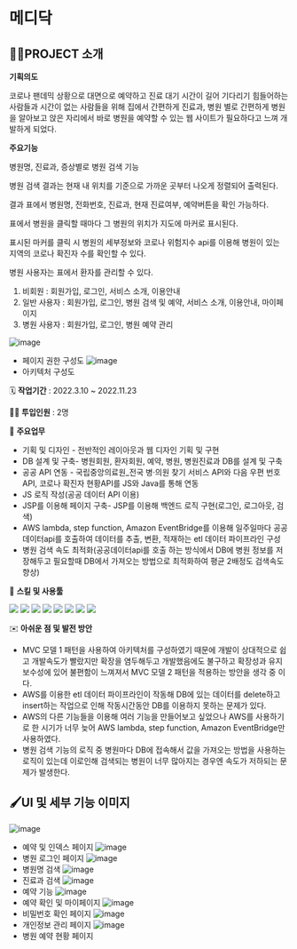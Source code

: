 # 메디닥

## 👩‍🏫PROJECT 소개

**기획의도**

코로나 팬데믹 상황으로 대면으로 예약하고 진료 대기 시간이 길어 기다리기 힘들어하는 사람들과 시간이 없는 사람들을 위해 집에서 간편하게 진료과, 병원 별로 간편하게 병원을 알아보고 앉은 자리에서 바로 병원을 예약할 수 있는 웹 사이트가 필요하다고 느껴 개발하게 되었다.

**주요기능**

병원명, 진료과, 증상별로 병원 검색 기능

병원 검색 결과는 현재 내 위치를 기준으로 가까운 곳부터 나오게 정렬되어 출력된다.

결과 표에서 병원명, 전화번호, 진료과, 현재 진료여부, 예약버튼을 확인 가능하다.

표에서 병원을 클릭할 때마다 그 병원의 위치가 지도에 마커로 표시된다.

표시된 마커를 클릭 시 병원의 세부정보와 코로나 위험지수 api를 이용해 병원이 있는 지역의 코로나 확진자 수를 확인할 수 있다.

병원 사용자는 표에서 환자를 관리할 수 있다.

1. 비회원 :   회원가입, 로그인,  서비스 소개, 이용안내
2. 일반 사용자 :  회원가입, 로그인, 병원 검색 및 예약,  서비스 소개, 이용안내, 마이페이지
3. 병원 사용자 :  회원가입, 로그인, 병원 예약 관리

![image](https://user-images.githubusercontent.com/111633448/207910373-276d9c59-ab0b-4ab4-8033-da48647b87e8.png)
* 페이지 권한 구성도
![image](https://user-images.githubusercontent.com/111633448/207907969-aa2b631d-40b0-4a23-a721-74ed20f206af.png)
* 아키텍처 구성도

🗓️ **작업기간** : 2022.3.10 ~ 2022.11.23

👨‍💻 **투입인원** : 2명

📒 **주요업무** 

- 기획 및 디자인 - 전반적인 레이아웃과 웹 디자인 기획 및 구현
- DB 설계 및 구축- 병원회원, 환자회원, 예약, 병원, 병원진료과 DB를 설계 및 구축
- 공공 API 연동 - 국립중앙의료원_전국 병·의원 찾기 서비스 API와 다음 우편 번호 API, 코로나 확진자 현황API를 JS와 Java를 통해 연동
- JS 로직 작성(공공 데이터 API 이용)
- JSP를 이용해 페이지 구축- JSP를 이용해 백엔드 로직 구현(로그인, 로그아웃, 검색)
- AWS lambda, step function, Amazon EventBridge를 이용해 일주일마다 공공데이터api를 호출하여 데이터를 추출, 변환, 적재하는 etl 데이터 파이프라인 구성
- 병원 검색 속도 최적화(공공데이터api를 호출 하는 방식에서 DB에 병원 정보를 저장해두고 필요할때 DB에서 가져오는 방법으로 최적화하여 평균 2배정도 검색속도 향상)

🌱 **스킬 및 사용툴**

<img src="https://img.shields.io/badge/-html-E34F26?style=flat&logo=HTML5&logoColor=white"/> <img src="https://img.shields.io/badge/-css-1572B6?style=flat&logo=CSS3&logoColor=white"/> <img src="https://img.shields.io/badge/-JavaScript-F7DF1E?style=flat&logo=JavaScript&logoColor=white"/>
<img src="https://img.shields.io/badge/-jQuery-0769AD?style=flat&logo=jQuery&logoColor=white"/>
<img src="https://img.shields.io/badge/-Eclipse-2C2255?style=flat&logo=Eclipse IDE&logoColor=white"/>
<img src="https://img.shields.io/badge/-JSP-blue?style=flat&logoColor=white"/>
<img src="https://img.shields.io/badge/-aws-232F3E?style=flat&logo=Amazon AWS&logoColor=white"/>
<img src="https://img.shields.io/badge/-MySQL-4479A1?style=flat&logo=MySQL&logoColor=white"/>

✉️ **아쉬운 점 및 발전 방안**
* MVC 모델 1 패턴을 사용하여 아키텍처를 구성하였기 때문에 개발이 상대적으로 쉽고 개발속도가 빨랐지만 확장을 염두해두고 개발했음에도 불구하고 확장성과 유지보수성에 있어 불편함이 느껴져서 MVC 모델 2 패턴을 적용하는 방안을 생각 중 이다.
* AWS를 이용한 etl 데이터 파이프라인이 작동해 DB에 있는 데이터를 delete하고 insert하는 작업으로 인해 작동시간동안 DB를 이용하지 못하는 문제가 있다.
* AWS의 다른 기능들을 이용해 여러 기능을 만들어보고 싶었으나 AWS를 사용하기로 한 시기가 너무 늦어 AWS lambda, step function, Amazon EventBridge만 사용하였다.
* 병원 검색 기능의 로직 중 병원마다 DB에 접속해서 값을 가져오는 방법을 사용하는 로직이 있는데 이로인해 검색되는 병원이 너무 많아지는 경우엔 속도가 저하되는 문제가 발생한다.

## 🖌️UI 및 세부 기능 이미지 
![image](https://user-images.githubusercontent.com/111633448/207901347-943c41bf-71f1-4436-89d5-0c5714e2eb65.png)
* 예약 및 인덱스 페이지
![image](https://user-images.githubusercontent.com/111633448/207902451-0a8ec1b6-ee75-4018-a52e-24b67b98aff0.png)
* 병원 로그인 페이지
![image](https://user-images.githubusercontent.com/111633448/207909744-07465716-cb5d-4c13-9bcd-a58569cd993d.png)
* 병원명 검색
![image](https://user-images.githubusercontent.com/111633448/207909973-c4adbbbe-067c-4579-8a78-c19f68b9cf9c.png)
* 진료과 검색
![image](https://user-images.githubusercontent.com/111633448/207909994-99456c17-66f3-402d-96c7-156652af0daa.png)
* 예약 기능
![image](https://user-images.githubusercontent.com/111633448/207901848-314c9b79-2981-42d2-8043-d82bad891ed9.png)
* 예약 확인 및 마이페이지
![image](https://user-images.githubusercontent.com/111633448/207901943-ed275c04-433a-47e5-9e56-34a79c5c0f0a.png)
* 비밀번호 확인 페이지
![image](https://user-images.githubusercontent.com/111633448/207902019-9ff146d2-0622-47bb-bac0-f8aaeb1a1e78.png)
* 개인정보 관리 페이지
![image](https://user-images.githubusercontent.com/111633448/207902358-774022b6-b3c7-4789-b79a-ad28a68e10dd.png)
* 병원 예약 현황 페이지
